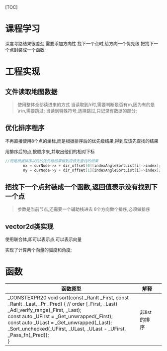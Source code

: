 [TOC]

# 课程学习

深度寻路结果很差劲,需要添加方向性
找下一个点时,给方向一个优先级
把找下一个点封装成一个函数;





# 工程实现
## 文件读取地图数据
> 使用整体全部读进来的方式
> 当读取到/r时,需要判断是否有\n,因为有的是\r\n,需要跳过;
> 当读到特殊符号,选择跳过,只记录有数据的部分;

## 优化排序程序

不再直接使用8个点的坐标,而是根据排序后的优先级结果,得到应该先查找的结果

用排序后的点,按顺序来,并取出他们的相对下标

```cPP
//而是根据排序以后的优先级结果得到应该先查找的结果
		nx = curNode->x + dir_offset[0][indexAngleSortList[i]->index];
		ny = curNode->y + dir_offset[1][indexAngleSortList[i]->index];
```




## 把找下一个点封装成一个函数,返回值表示没有找到下一个点
> 参数是当前节点,还需要一个辅助栈进去
> 8个方向做个排序,必须做排序

## vector2d类实现

使用联合体,即可以表示点,可以表示向量

实现了计算两个向量的弧度和角度;





# 函数

| 函数原型                                                     | 解释         |      |
| ------------------------------------------------------------ | ------------ | ---- |
| _CONSTEXPR20 void sort(const _RanIt _First, const _RanIt _Last, _Pr _Pred) { // order [_First, _Last)<br/>    _Adl_verify_range(_First, _Last);<br/>    const auto _UFirst = _Get_unwrapped(_First);<br/>    const auto _ULast  = _Get_unwrapped(_Last);<br/>    _Sort_unchecked(_UFirst, _ULast, _ULast - _UFirst, _Pass_fn(_Pred));<br/>} | 非list的排序 |      |

